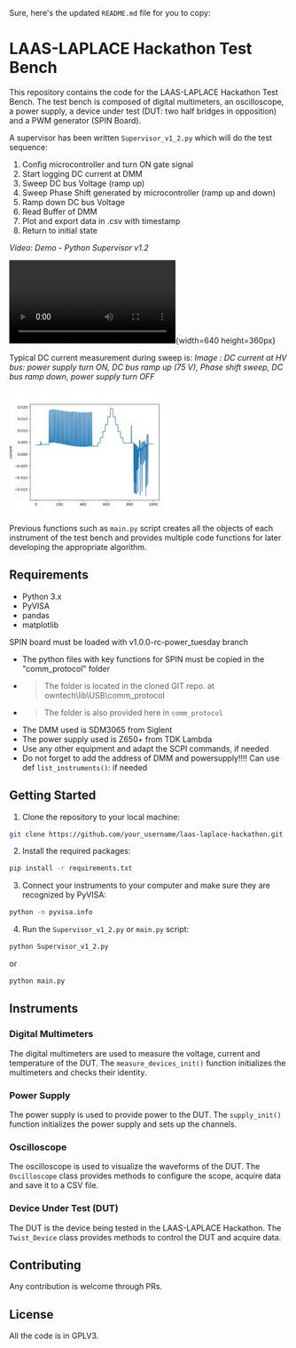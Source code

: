 Sure, here's the updated `README.md` file for you to copy:

LAAS-LAPLACE Hackathon Test Bench
==================================

This repository contains the code for the LAAS-LAPLACE Hackathon Test Bench. The test bench is composed of digital multimeters, an oscilloscope, a power supply, a device under test (DUT: two half bridges in opposition) and a PWM generator (SPIN Board).

A supervisor has been written `Supervisor_v1_2.py` which will do the test sequence:
1) Config microcontroller and turn ON gate signal
2) Start logging DC current at DMM
3) Sweep DC bus Voltage (ramp up)
4) Sweep Phase Shift generated by microcontroller (ramp up and down)
5) Ramp down DC bus Voltage
6) Read Buffer of DMM
7) Plot and export data in .csv with timestamp
8) Return to initial state


*Video: Demo - Python Supervisor v1.2*

![Demo](./images/October-2024-Supervisor_v1_2.mp4 "Demo"){width=640 height=360px}

Typical DC current measurement during sweep is:
*Image : DC current at HV bus: power supply turn ON, DC bus ramp up (75 V), Phase shift sweep, DC bus ramp down, power supply turn OFF*

<img src="./Images/Figure_2-75V-Sweep15to45step5.png" width="300">

Previous functions such as `main.py` script creates all the objects of each instrument of the test bench and provides multiple code functions for later developing the appropriate algorithm.

Requirements
------------

* Python 3.x
* PyVISA
* pandas
* matplotlib

SPIN board must be loaded with v1.0.0-rc-power_tuesday branch
* The python files with key functions for SPIN must be copied in the "comm_protocol" folder
* > The folder is located in the cloned GIT repo. at owntech\lib\USB\comm_protocol
* > The folder is also provided here in `comm_protocol`
* The DMM used is SDM3065 from Siglent
* The power supply used is Z650+ from TDK Lambda
* Use any other equipment and adapt the SCPI commands, if needed
* Do not forget to add the address of DMM and powersupply!!!! Can use def `list_instruments()`: if needed


Getting Started
---------------

1. Clone the repository to your local machine:
```bash
git clone https://github.com/your_username/laas-laplace-hackathon.git
```
2. Install the required packages:
```bash
pip install -r requirements.txt
```
3. Connect your instruments to your computer and make sure they are recognized by PyVISA:
```bash
python -m pyvisa.info
```
4. Run the `Supervisor_v1_2.py` or `main.py` script:
```bash
python Supervisor_v1_2.py
```
or 
```bash
python main.py
```
Instruments
------------

### Digital Multimeters

The digital multimeters are used to measure the voltage, current and temperature of the DUT. The `measure_devices_init()` function initializes the multimeters and checks their identity.

### Power Supply

The power supply is used to provide power to the DUT. The `supply_init()` function initializes the power supply and sets up the channels.

### Oscilloscope

The oscilloscope is used to visualize the waveforms of the DUT. The `Oscilloscope` class provides methods to configure the scope, acquire data and save it to a CSV file.

### Device Under Test (DUT)

The DUT is the device being tested in the LAAS-LAPLACE Hackathon. The `Twist_Device` class provides methods to control the DUT and acquire data.

Contributing
------------

Any contribution is welcome through PRs.

License
-------

All the code is in GPLV3.